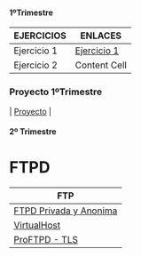 #### 1ºTrimestre

| EJERCICIOS  | ENLACES |
| ------------- | ------------- |
| Ejercicio 1  | [Ejercicio 1](https://github.com/xRoxas07/SREI_2ASIR/blob/main/Ejercicio1.md)  |
| Ejercicio 2  | Content Cell  |

### Proyecto 1ºTrimestre

| [Proyecto](https://github.com/xRoxas07/SREI_2ASIR/blob/main/Proyecto%201ºT/doc.md) |

#### 2º Trimestre

# FTPD
| FTP | 
| ------------- |
|  [FTPD Privada y Anonima](https://github.com/xRoxas07/SREI_2ASIR/blob/main/FTP%20Privado%20y%20Anonimo/doc.md)  |
|  [VirtualHost](https://github.com/xRoxas07/SREI_2ASIR/blob/main/Vitual%20HOST/doc.md)                           |
|  [ProFTPD - TLS](https://github.com/xRoxas07/SREI_2ASIR/blob/main/ProFTPD%20-%20TLS/doc.md)                     |
